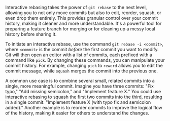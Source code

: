Interactive rebasing takes the power of `git rebase` to the next level, allowing you to not only move commits but also to edit, reorder, squash, or even drop them entirely. This provides granular control over your commit history, making it cleaner and more understandable. It's a powerful tool for preparing a feature branch for merging or for cleaning up a messy local history before sharing it.

To initiate an interactive rebase, use the command `git rebase -i <commit>`, where `<commit>` is the commit _before_ the first commit you want to modify. Git will then open an editor with a list of commits, each prefixed with a command like `pick`. By changing these commands, you can manipulate your commit history. For example, changing `pick` to `reword` allows you to edit the commit message, while `squash` merges the commit into the previous one.

A common use case is to combine several small, related commits into a single, more meaningful commit. Imagine you have three commits: "Fix typo," "Add missing semicolon," and "Implement feature X." You could use interactive rebasing to squash the first two commits into the third, resulting in a single commit: "Implement feature X (with typo fix and semicolon added)." Another example is to reorder commits to improve the logical flow of the history, making it easier for others to understand the changes.